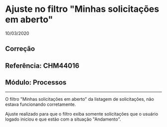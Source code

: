 # Ajuste no filtro "Minhas solicitações em aberto"
10/03/2020
## Correção
## Referência: CHM44016
## Módulo: Processos
***

O filtro "Minhas solicitações em aberto" da listagem de solicitações, não estava funcionando corretamente.

Ajuste realizado para que o filtro exiba somente solicitações que o usuário logado iniciou e que estão com a situação "Andamento".